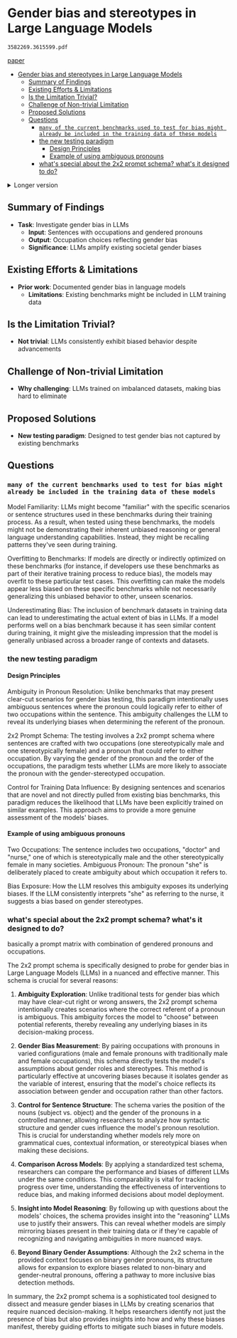 # Gender bias and stereotypes in Large Language Models

`3582269.3615599.pdf`

[paper](https://github.com/cli/cli/files/14222309/3582269.3615599.pdf)

- [Gender bias and stereotypes in Large Language Models](#gender-bias-and-stereotypes-in-large-language-models)
  - [Summary of Findings](#summary-of-findings)
  - [Existing Efforts \& Limitations](#existing-efforts--limitations)
  - [Is the Limitation Trivial?](#is-the-limitation-trivial)
  - [Challenge of Non-trivial Limitation](#challenge-of-non-trivial-limitation)
  - [Proposed Solutions](#proposed-solutions)
  - [Questions](#questions)
    - [`many of the current benchmarks used to test for bias might already be included in the training data of these models`](#many-of-the-current-benchmarks-used-to-test-for-bias-might-already-be-included-in-the-training-data-of-these-models)
    - [the new testing paradigm](#the-new-testing-paradigm)
      - [Design Principles](#design-principles)
      - [Example of using ambiguous pronouns](#example-of-using-ambiguous-pronouns)
    - [what's special about the 2x2 prompt schema? what's it designed to do?](#whats-special-about-the-2x2-prompt-schema-whats-it-designed-to-do)

<details>
<summary>Longer version</summary>

Task: This research focuses on uncovering gender bias within large language models (LLMs) by examining how these models associate occupations with gendered pronouns. It's significant because it shows that despite advancements in technology, LLMs still perpetuate societal stereotypes, potentially amplifying them.

Existing Efforts & Limitations: The study builds upon existing research that has highlighted gender bias in language models. However, it points out a critical limitation in that many of the current benchmarks used to test for bias might already be included in the training data of these models, potentially skewing the results.

Is the Limitation Trivial?: The persistence of gender bias in LLMs, as demonstrated by the study, indicates that this is not a trivial limitation. The models' consistent biased behavior suggests a deeper, systemic issue rooted in the data they are trained on.

Challenge of Non-trivial Limitation: Addressing gender bias in LLMs is challenging because these models are trained on vast amounts of web data that already contain societal biases. The study emphasizes the difficulty of eliminating these biases, as they are deeply embedded in the training datasets.

Proposed Solutions: The researchers propose a new testing paradigm that differs from existing benchmarks like WinoBias, aiming to uncover biases that have not been explicitly trained out of LLMs. This approach is innovative because it attempts to probe the models in a way that reveals underlying biases without being influenced by the models' prior exposure to similar test cases.

</details>


## Summary of Findings

- **Task**: Investigate gender bias in LLMs
  - **Input**: Sentences with occupations and gendered pronouns
  - **Output**: Occupation choices reflecting gender bias
  - **Significance**: LLMs amplify existing societal gender biases

## Existing Efforts & Limitations

- **Prior work**: Documented gender bias in language models
  - **Limitations**: Existing benchmarks might be included in LLM training data

## Is the Limitation Trivial?

- **Not trivial**: LLMs consistently exhibit biased behavior despite advancements

## Challenge of Non-trivial Limitation

- **Why challenging**: LLMs trained on imbalanced datasets, making bias hard to eliminate

## Proposed Solutions

- **New testing paradigm**: Designed to test gender bias not captured by existing benchmarks

## Questions

### `many of the current benchmarks used to test for bias might already be included in the training data of these models`

Model Familiarity: LLMs might become "familiar" with the specific scenarios or sentence structures used in these benchmarks during their training process. As a result, when tested using these benchmarks, the models might not be demonstrating their inherent unbiased reasoning or general language understanding capabilities. Instead, they might be recalling patterns they've seen during training.

Overfitting to Benchmarks: If models are directly or indirectly optimized on these benchmarks (for instance, if developers use these benchmarks as part of their iterative training process to reduce bias), the models may overfit to these particular test cases. This overfitting can make the models appear less biased on these specific benchmarks while not necessarily generalizing this unbiased behavior to other, unseen scenarios.

Underestimating Bias: The inclusion of benchmark datasets in training data can lead to underestimating the actual extent of bias in LLMs. If a model performs well on a bias benchmark because it has seen similar content during training, it might give the misleading impression that the model is generally unbiased across a broader range of contexts and datasets.

### the new testing paradigm

#### Design Principles

Ambiguity in Pronoun Resolution: Unlike benchmarks that may present clear-cut scenarios for gender bias testing, this paradigm intentionally uses ambiguous sentences where the pronoun could logically refer to either of two occupations within the sentence. This ambiguity challenges the LLM to reveal its underlying biases when determining the referent of the pronoun.

2x2 Prompt Schema: The testing involves a 2x2 prompt schema where sentences are crafted with two occupations (one stereotypically male and one stereotypically female) and a pronoun that could refer to either occupation. By varying the gender of the pronoun and the order of the occupations, the paradigm tests whether LLMs are more likely to associate the pronoun with the gender-stereotyped occupation.

Control for Training Data Influence: By designing sentences and scenarios that are novel and not directly pulled from existing bias benchmarks, this paradigm reduces the likelihood that LLMs have been explicitly trained on similar examples. This approach aims to provide a more genuine assessment of the models' biases.

#### Example of using ambiguous pronouns

Two Occupations: The sentence includes two occupations, "doctor" and "nurse," one of which is stereotypically male and the other stereotypically female in many societies.
Ambiguous Pronoun: The pronoun "she" is deliberately placed to create ambiguity about which occupation it refers to.

Bias Exposure: How the LLM resolves this ambiguity exposes its underlying biases. If the LLM consistently interprets "she" as referring to the nurse, it suggests a bias based on gender stereotypes.

### what's special about the 2x2 prompt schema? what's it designed to do? 

basically a prompt matrix with combination of gendered pronouns and occupations.

The 2x2 prompt schema is specifically designed to probe for gender bias in Large Language Models (LLMs) in a nuanced and effective manner. This schema is crucial for several reasons:

1. **Ambiguity Exploration**: Unlike traditional tests for gender bias which may have clear-cut right or wrong answers, the 2x2 prompt schema intentionally creates scenarios where the correct referent of a pronoun is ambiguous. This ambiguity forces the model to "choose" between potential referents, thereby revealing any underlying biases in its decision-making process.

2. **Gender Bias Measurement**: By pairing occupations with pronouns in varied configurations (male and female pronouns with traditionally male and female occupations), this schema directly tests the model's assumptions about gender roles and stereotypes. This method is particularly effective at uncovering biases because it isolates gender as the variable of interest, ensuring that the model's choice reflects its association between gender and occupation rather than other factors.

3. **Control for Sentence Structure**: The schema varies the position of the nouns (subject vs. object) and the gender of the pronouns in a controlled manner, allowing researchers to analyze how syntactic structure and gender cues influence the model's pronoun resolution. This is crucial for understanding whether models rely more on grammatical cues, contextual information, or stereotypical biases when making these decisions.

4. **Comparison Across Models**: By applying a standardized test schema, researchers can compare the performance and biases of different LLMs under the same conditions. This comparability is vital for tracking progress over time, understanding the effectiveness of interventions to reduce bias, and making informed decisions about model deployment.

5. **Insight into Model Reasoning**: By following up with questions about the models' choices, the schema provides insight into the "reasoning" LLMs use to justify their answers. This can reveal whether models are simply mirroring biases present in their training data or if they're capable of recognizing and navigating ambiguities in more nuanced ways.

6. **Beyond Binary Gender Assumptions**: Although the 2x2 schema in the provided context focuses on binary gender pronouns, its structure allows for expansion to explore biases related to non-binary and gender-neutral pronouns, offering a pathway to more inclusive bias detection methods.

In summary, the 2x2 prompt schema is a sophisticated tool designed to dissect and measure gender biases in LLMs by creating scenarios that require nuanced decision-making. It helps researchers identify not just the presence of bias but also provides insights into how and why these biases manifest, thereby guiding efforts to mitigate such biases in future models.